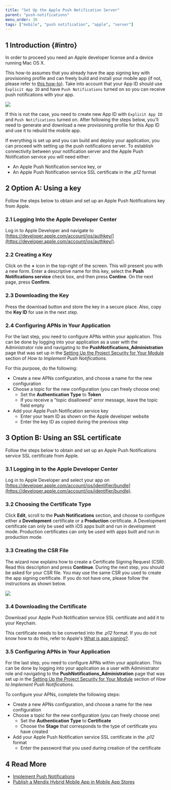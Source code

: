 ```yaml
---
title: "Set Up the Apple Push Notification Server"
parent: "push-notifications"
menu_order: 30
tags: ["mobile", "push notification", "apple", "server"]
---
```


## 1 Introduction {#intro}

In order to proceed you need an Apple developer license and a device running Mac OS X.

This how-to assumes that you already have the app signing key with provisioning profile and can freely build and install your mobile app (if not, please refer to [this how-to](publishing-a-mendix-hybrid-mobile-app-in-mobile-app-stores)). Take into account that your App ID should use `Explicit App ID` and have `Push Notifications` turned on so you can receive push notifications with your app.

![](attachments/19955752/20217895.png)

If this is not the case, you need to create new App ID with `Explicit App ID` and `Push Notifications` turned on. After following the steps below, you'll need to generate and download a new provisioning profile for this App ID and use it to rebuild the mobile app.

If everything is set up and you can build and deploy your application, you can proceed with setting up the push notifications server. To establish connectivity between your notification server and the Apple Push Notification service you will need either:

* An Apple Push Notification service key, or
* An Apple Push Notification service SSL certificate in the *.p12* format

## 2 Option A: Using a key

Follow the steps below to obtain and set up an Apple Push Notifications key from Apple.

### 2.1 Logging Into the Apple Developer Center

Log in to Apple Developer and navigate to [https://developer.apple.com/account/ios/authkey/](https://developer.apple.com/account/ios/authkey/).

### 2.2 Creating a Key

Click on the **+** icon in the top-right of the screen. This will present you with a new form. Enter a descriptive name for this key, select the **Push Notifications service** check box, and then press **Contine**. On the next page, press **Confirm**.

### 2.3 Downloading the Key

Press the download button and store the key in a secure place. Also, copy the **Key ID** for use in the next step.

### 2.4 Configuring APNs in Your Application

For the last step, you need to configure APNs within your application. This can be done by logging into your application as a user with the Administrator role and navigating to the **PushNotifications_Administration** page that was set up in the [Setting Up the Project Security for Your Module](implementation-guide#setting) section of *How to Implement Push Notifications*.

For this purpose, do the following:

* Create a new APNs configuration, and choose a name for the new configuration
* Choose a topic for the new configuration (you can freely choose one)
	* Set the **Authentication Type** to **Token**
	* If you receive a "topic disallowed" error message, leave the topic field empty
* Add your Apple Push Notification service key
	* Enter your team ID as shown on the Apple developer website
	* Enter the key ID as copied during the previous step

## 3 Option B: Using an SSL certificate

Follow the steps below to obtain and set up an Apple Push Notifications service SSL certificate from Apple.

### 3.1 Logging in to the Apple Developer Center

Log in to Apple Developer and select your app on [https://developer.apple.com/account/ios/identifier/bundle](https://developer.apple.com/account/ios/identifier/bundle).

### 3.2 Choosing the Certificate Type

Click **Edit**, scroll to the **Push Notifications** section, and choose to configure either a **Development** certificate or a **Production** certificate. A Development certificate can only be used with iOS apps built and run in development mode. Production certificates can only be used with apps built and run in production mode.

### 3.3 Creating the CSR File

The wizard now explains how to create a Certificate Signing Request (CSR). Read this description and press **Continue**. During the next step, you should be asked for your CSR file. You may use the same CSR you used to create the app signing certificate. If you do not have one, please follow the instructions as shown below.

![](attachments/19955752/20217898.png)

### 3.4 Downloading the Certificate

Download your Apple Push Notification service SSL certificate and add it to your Keychain.

This certificate needs to be converted into the *.p12* format. If you do not know how to do this, refer to Apple's [What is app signing?](https://developer.apple.com/library/ios/documentation/IDEs/Conceptual/AppDistributionGuide/MaintainingCertificates/MaintainingCertificates.html).

### 3.5 Configuring APNs in Your Application

For the last step, you need to configure APNs within your application. This can be done by logging into your application as a user with Administrator role and navigating to the **PushNotifications_Administration** page that was set up in the [Setting Up the Project Security for Your Module](implementation-guide#setting) section of *How to Implement Push Notifications*.

To configure your APNs, complete the following steps:

* Create a new APNs configuration, and choose a name for the new configuration
* Choose a topic for the new configuration (you can freely choose one)
  *	Set the **Authentication Type** to **Certificate**
  *	Choose the **Stage** that corresponds to the type of certificate you have created
* Add your Apple Push Notification service SSL certificate in the *.p12* format
  *	Enter the password that you used during creation of the certificate

## 4 Read More

* [Implement Push Notifications](implementation-guide)
* [Publish a Mendix Hybrid Mobile App in Mobile App Stores](publishing-a-mendix-hybrid-mobile-app-in-mobile-app-stores)